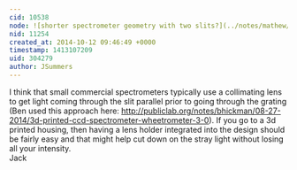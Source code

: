 ```yaml
---
cid: 10538
node: ![shorter spectrometer geometry with two slits?](../notes/mathew/10-09-2014/shorter-spectrometer-geometry-with-two-slits)
nid: 11254
created_at: 2014-10-12 09:46:49 +0000
timestamp: 1413107209
uid: 304279
author: JSummers
---
```


I think that small commercial spectrometers typically use a collimating lens to get light coming through the slit parallel prior to going through the grating (Ben used this approach here: http://publiclab.org/notes/bhickman/08-27-2014/3d-printed-ccd-spectrometer-wheetrometer-3-0).  If you go to a 3d printed housing, then having a lens holder integrated into the design should be fairly easy and that might help cut down on the stray light without losing all your intensity.   
Jack